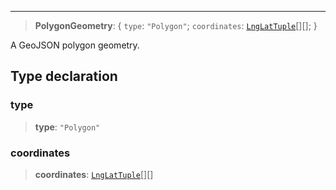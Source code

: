 ***

> **PolygonGeometry**: \{ `type`: `"Polygon"`; `coordinates`: [`LngLatTuple`](LngLatTuple.md)\[]\[]; }

A GeoJSON polygon geometry.

## Type declaration

### type

> **type**: `"Polygon"`

### coordinates

> **coordinates**: [`LngLatTuple`](LngLatTuple.md)\[]\[]
